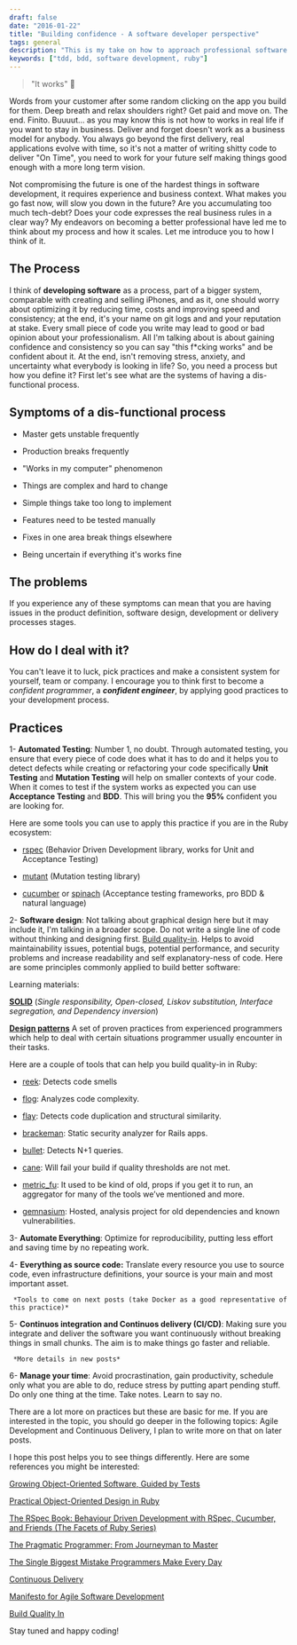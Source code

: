 ```yaml
--- 
draft: false
date: "2016-01-22"
title: "Building confidence - A software developer perspective"
tags: general
description: "This is my take on how to approach professional software development. I describe tools and practices I have used across the years. #TDD #BDD."
keywords: ["tdd, bdd, software development, ruby"]
---
```


> "It works" 🙌

Words from your customer after some random clicking on the app you build for them. Deep breath and relax shoulders right? Get paid and move on. The end. Finito. Buuuut... as you may know this is not how to works in real life if you want to stay in business. Deliver and forget doesn't work as a business model for anybody. You always go beyond the first delivery, real applications evolve with time, so it's not a matter of writing shitty code to deliver "On Time", you need to work for your future self making things good enough with a more long term vision.

Not compromising the future is one of the hardest things in software development, it requires experience and business context. What makes you go fast now, will slow you down in the future? Are you accumulating too much tech-debt? Does your code expresses the real business rules in a clear way? My endeavors on becoming a better professional have led me to think about my process and how it scales. Let me introduce you to how I think of it.

## The Process

I think of **developing software** as a process, part of a bigger system, comparable with creating and selling iPhones, and as it, one should worry about optimizing it by reducing time, costs and improving speed and consistency; at the end, it's your name on git logs and and your reputation at stake. Every small piece of code you write may lead to good or bad opinion about your professionalism. All I'm talking about is about gaining confidence and consistency so you can say "this f*cking works" and be confident about it. At the end, isn't removing stress, anxiety, and uncertainty what everybody is looking in life? So, you need a process but how you define it? First let's see what are the systems of having a dis-functional process.

## Symptoms of a dis-functional process

- Master gets unstable frequently

- Production breaks frequently

- "Works in my computer" phenomenon

- Things are complex and hard to change

- Simple things take too long to implement

- Features need to be tested manually

- Fixes in one area break things elsewhere

- Being uncertain if everything it's works fine

## The problems

If you experience any of these symptoms can mean that you are having issues in the product definition, software design, development or delivery processes stages.

## How do I deal with it?

You can't leave it to luck, pick practices and make a consistent system for yourself, team or company. I encourage you to think first to become a *confident programmer*, a ***confident engineer***, by applying good practices to your development process.

## Practices

1- **Automated Testing**: Number 1, no doubt. Through automated testing, you ensure that every piece of code does what it has to do and it helps you to detect defects while creating or refactoring your code specifically **Unit Testing** and **Mutation Testing** will help on smaller contexts of your code. When it comes to test if the system works as expected you can use **Acceptance Testing** and **BDD**. This will bring you the **95%** confident you are looking for.

Here are some tools you can use to apply this practice if you are in the Ruby ecosystem:

* [rspec](https://github.com/rspec/rspec) (Behavior Driven Development library, works for Unit and Acceptance Testing)

* [mutant](https://github.com/mbj/mutant) (Mutation testing library)

* [cucumber](https://github.com/cucumber/cucumber) or [spinach](http://codegram.github.com/spinach) (Acceptance testing frameworks, pro BDD & natural language)

2- **Software design**: Not talking about graphical design here but it may include it, I'm talking in a broader scope. Do not write a single line of code without thinking and designing first. [Build quality-in](https://leanpub.com/buildqualityin). Helps to avoid maintainability issues, potential bugs, potential performance, and security problems and increase readability and self explanatory-ness of code. Here are some principles commonly applied to build better software:

Learning materials:

[**SOLID**](https://en.wikipedia.org/wiki/SOLID_%28object-oriented_design%29) (*Single responsibility, Open-closed, Liskov substitution, Interface segregation, and Dependency inversion*)

[**Design patterns**](https://en.wikipedia.org/wiki/Design_Patterns) A set of proven practices from experienced programmers which help to deal with certain situations programmer usually encounter in their tasks.

Here are a couple of tools that can help you build quality-in in Ruby:

* [reek](https://github.com/troessner/reek): Detects code smells

* [flog](http://ruby.sadi.st/Flog.html): Analyzes code complexity.

* [flay](https://github.com/seattlerb/flay): Detects code duplication and structural similarity.

* [brackeman](http://brakemanscanner.org/): Static security analyzer for Rails apps.

* [bullet](https://github.com/flyerhzm/bullet): Detects N+1 queries.

* [cane](https://github.com/square/cane): Will fail your build if quality thresholds are not met.

* [metric_fu](https://github.com/jscruggs/metric_fu): It used to be kind of old, props if you get it to run, an aggregator for many of the tools we’ve mentioned and more.

* [gemnasium](https://gemnasium.com): Hosted, analysis project for old dependencies and known vulnerabilities.

3- **Automate Everything**: Optimize for reproducibility, putting less effort and saving time by no repeating work.

4- **Everything as source code:** Translate every resource you use to source code, even infrastructure definitions, your source is your main and most important asset. 

     *Tools to come on next posts (take Docker as a good representative of this practice)*

5- **Continuos integration and Continuos delivery (CI/CD)**: Making sure you integrate and deliver the software you want continuously without breaking things in small chunks. The aim is to make things go faster and reliable.

     *More details in new posts*

6- **Manage your time**: Avoid procrastination, gain productivity, schedule only what you are able to do, reduce stress by putting apart pending stuff. Do only one thing at the time. Take notes. Learn to say no.



There are a lot more on practices but these are basic for me. If you are interested in the topic, you should go deeper in the following topics: Agile Development and Continuous Delivery, I plan to write more on that on later posts.

I hope this post helps you to see things differently. Here are some references you might be interested:

[Growing Object-Oriented Software, Guided by Tests](http://www.amazon.com/Growing-Object-Oriented-Software-Guided-Tests/dp/0321503627)

[Practical Object-Oriented Design in Ruby](http://www.poodr.com/)

[The RSpec Book: Behaviour Driven Development with RSpec, Cucumber, and Friends (The Facets of Ruby Series)](http://www.amazon.com/The-RSpec-Book-Behaviour-Development/dp/1934356379)

[The Pragmatic Programmer: From Journeyman to Master](http://www.amazon.com/The-Pragmatic-Programmer-Journeyman-Master/dp/020161622X)

[The Single Biggest Mistake Programmers Make Every Day](https://medium.com/javascript-scene/the-single-biggest-mistake-programmers-make-every-day-62366b432308#.bu4q1fxmb)

[Continuous Delivery](http://continuousdelivery.com/)

[Manifesto for Agile Software Development](http://www.agilemanifesto.org/)

[Build Quality In](https://leanpub.com/buildqualityin)

Stay tuned and happy coding!
